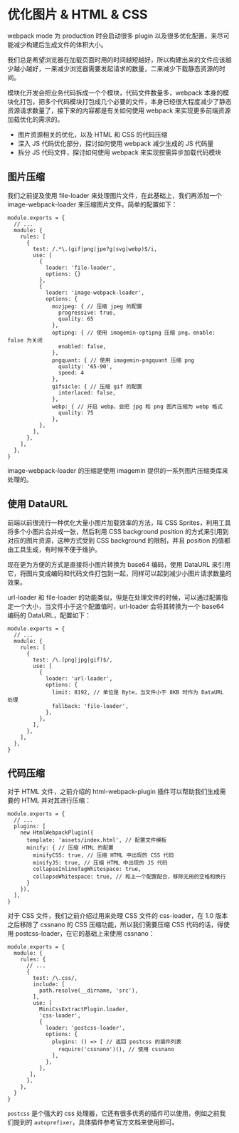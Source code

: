 # 优化图片 & HTML & CSS

webpack mode 为 production 时会启动很多 plugin 以及很多优化配置，来尽可能减少构建后生成文件的体积大小。

我们总是希望浏览器在加载页面时用的时间越短越好，所以构建出来的文件应该越少越小越好，一来减少浏览器需要发起请求的数量，二来减少下载静态资源的时间。

模块化开发会把业务代码拆成一个个模块，代码文件数量多，webpack 本身的模块化打包，把多个代码模块打包成几个必要的文件，本身已经很大程度减少了静态资源请求数量了，接下来的内容都是有关如何使用 webpack 来实现更多前端资源加载优化的需求的。

- 图片资源相关的优化，以及 HTML 和 CSS 的代码压缩
- 深入 JS 代码优化部分，探讨如何使用 webpack 减少生成的 JS 代码量
- 拆分 JS 代码文件，探讨如何使用 webpack 来实现按需异步加载代码模块

## 图片压缩

我们之前提及使用 file-loader 来处理图片文件，在此基础上，我们再添加一个 image-webpack-loader 来压缩图片文件。简单的配置如下：

```
module.exports = {
  // ...
  module: {
    rules: [
      {
        test: /.*\.(gif|png|jpe?g|svg|webp)$/i,
        use: [
          {
            loader: 'file-loader',
            options: {}
          },
          {
            loader: 'image-webpack-loader',
            options: {
              mozjpeg: { // 压缩 jpeg 的配置
                progressive: true,
                quality: 65
              },
              optipng: { // 使用 imagemin-optipng 压缩 png，enable: false 为关闭
                enabled: false,
              },
              pngquant: { // 使用 imagemin-pngquant 压缩 png
                quality: '65-90',
                speed: 4
              },
              gifsicle: { // 压缩 gif 的配置
                interlaced: false,
              },
              webp: { // 开启 webp，会把 jpg 和 png 图片压缩为 webp 格式
                quality: 75
              },
          },
        ],
      },
    ],
  },
}
```

image-webpack-loader 的压缩是使用 imagemin 提供的一系列图片压缩类库来处理的。

## 使用 DataURL

前端以前很流行一种优化大量小图片加载效率的方法，叫 CSS Sprites，利用工具将多个小图片合并成一张，然后利用 CSS background position 的方式来引用到对应的图片资源，这种方式受到 CSS background 的限制，并且 position 的值都由工具生成，有时候不便于维护。

现在更为方便的方式是直接将小图片转换为 base64 编码，使用 DataURL 来引用它，将图片变成编码和代码文件打包到一起，同样可以起到减少小图片请求数量的效果。

url-loader 和 file-loader 的功能类似，但是在处理文件的时候，可以通过配置指定一个大小，当文件小于这个配置值时，url-loader 会将其转换为一个 base64 编码的 DataURL，配置如下：

```
module.exports = {
  // ...
  module: {
    rules: [
      {
        test: /\.(png|jpg|gif)$/,
        use: [
          {
            loader: 'url-loader',
            options: {
              limit: 8192, // 单位是 Byte，当文件小于 8KB 时作为 DataURL 处理
              fallback: 'file-loader',
            },
          },
        ],
      },
    ],
  },
}
```

## 代码压缩

对于 HTML 文件，之前介绍的 html-webpack-plugin 插件可以帮助我们生成需要的 HTML 并对其进行压缩：

```
module.exports = {
  // ...
  plugins: [
    new HtmlWebpackPlugin({
      template: 'assets/index.html', // 配置文件模板
      minify: { // 压缩 HTML 的配置
        minifyCSS: true, // 压缩 HTML 中出现的 CSS 代码
        minifyJS: true, // 压缩 HTML 中出现的 JS 代码
        collapseInlineTagWhitespace: true, 
        collapseWhitespace: true, // 和上一个配置配合，移除无用的空格和换行
      }
    }),
  ],
}
```

对于 CSS 文件，我们之前介绍过用来处理 CSS 文件的 css-loader，在 1.0 版本之后移除了 cssnano 的 CSS 压缩功能，所以我们需要压缩 CSS 代码的话，得使用 postcss-loader，在它的基础上来使用 cssnano：

```
module.exports = {
  module: {
    rules: {
      // ...
      {
        test: /\.css/,
        include: [
          path.resolve(__dirname, 'src'),
        ],
        use: [
          MiniCssExtractPlugin.loader,
          'css-loader',
          {
            loader: 'postcss-loader',
            options: {
              plugins: () => [ // 返回 postcss 的插件列表
                require('cssnano')(), // 使用 cssnano
              ],
            },
          },
       ],
      },
    },
  }
}
```

`postcss` 是个强大的 css 处理器，它还有很多优秀的插件可以使用，例如之前我们提到的 `autoprefixer`，具体插件参考官方文档来使用即可。




